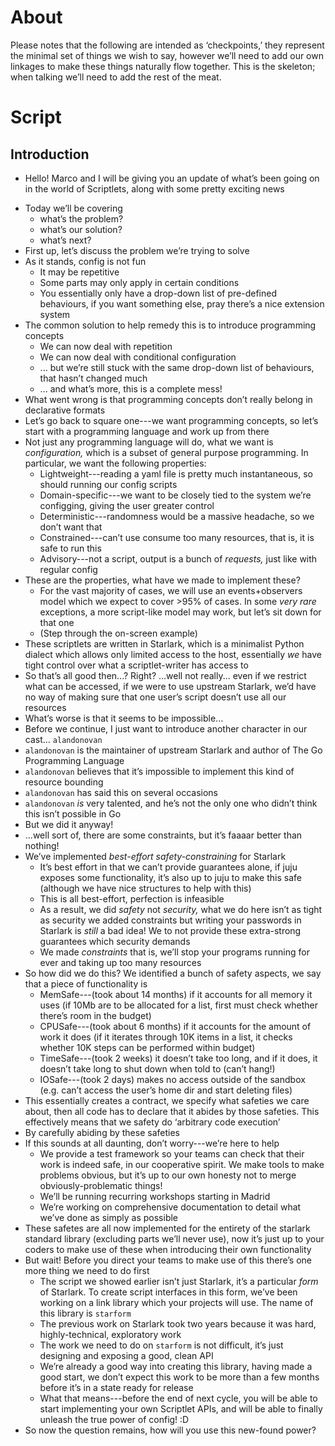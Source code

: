 # About

Please notes that the following are intended as ‘checkpoints,’ they represent the minimal set of things we wish to say, however we’ll need to add our own linkages to make these things naturally flow together. This is the skeleton; when talking we’ll need to add the rest of the meat.

# Script

## Introduction

* Hello! Marco and I will be giving you an update of what’s been going on in the world of Scriptlets, along with some pretty exciting news
- Today we’ll be covering
    * what’s the problem?
    * what’s our solution?
    * what’s next?
- First up, let’s discuss the problem we’re trying to solve
- As it stands, config is not fun
    - It may be repetitive
    - Some parts may only apply in certain conditions
    - You essentially only have a drop-down list of pre-defined behaviours, if you want something else, pray there’s a nice extension system
- The common solution to help remedy this is to introduce programming concepts
    - We can now deal with repetition
    - We can now deal with conditional configuration
    - ... but we’re still stuck with the same drop-down list of behaviours, that hasn’t changed much
    - ... and what’s more, this is a complete mess!
- What went wrong is that programming concepts don’t really belong in declarative formats
- Let’s go back to square one---we want programming concepts, so let’s start with a programming language and work up from there
- Not just any programming language will do, what we want is _configuration,_ which is a subset of general purpose programming. In particular, we want the following properties:
    - Lightweight---reading a yaml file is pretty much instantaneous, so should running our config scripts
    - Domain-specific---we want to be closely tied to the system we’re configging, giving the user greater control
    - Deterministic---randomness would be a massive headache, so we don’t want that
    - Constrained---can’t use consume too many resources, that is, it is safe to run this
    - Advisory---not a script, output is a bunch of _requests,_ just like with regular config
- These are the properties, what have we made to implement these?
    - For the vast majority of cases, we will use an events+observers model which we expect to cover >95% of cases.  In some _very rare_ exceptions, a more script-like model may work, but let’s sit down for that one
    - (Step through the on-screen example)
- These scriptlets are written in Starlark, which is a minimalist Python dialect which allows only limited access to the host, essentially _we_ have tight control over what a scriptlet-writer has access to
- So that’s all good then...? Right? ...well not really... even if we restrict what can be accessed, if we were to use upstream Starlark, we’d have no way of making sure that one user’s script doesn’t use all our resources
- What’s worse is that it seems to be impossible...
- Before we continue, I just want to introduce another character in our cast... `alandonovan`
- `alandonovan` is the maintainer of upstream Starlark and author of The Go Programming Language
- `alandonovan` believes that it’s impossible to implement this kind of resource bounding
- `alandonovan` has said this on several occasions
- `alandonovan` _is_ very talented, and he’s not the only one who didn’t think this isn’t possible in Go
- But we did it anyway!
- ...well sort of, there are some constraints, but it’s faaaar better than nothing!
- We’ve implemented _best-effort safety-constraining_ for Starlark
    - It’s best effort in that we can’t provide guarantees alone, if juju exposes some functionality, it’s also up to juju to make this safe (although we have nice structures to help with this)
    - This is all best-effort, perfection is infeasible
    - As a result, we did _safety_ not _security,_ what we do here isn’t as tight as security we added constraints but writing your passwords in Starlark is _still_ a bad idea! We to not provide these extra-strong guarantees which security demands
    - We made _constraints_ that is, we’ll stop your programs running for ever and taking up too many resources
- So how did we do this? We identified a bunch of safety aspects, we say that a piece of functionality is
    - MemSafe---(took about 14 months) if it accounts for all memory it uses (if 10Mb are to be allocated for a list, first must check whether there’s room in the budget)
    - CPUSafe---(took about 6 months) if it accounts for the amount of work it does (if it iterates through 10K items in a list, it checks whether 10K steps can be performed within budget)
    - TimeSafe---(took 2 weeks) it doesn’t take too long, and if it does, it doesn’t take long to shut down when told to (can’t hang!)
    - IOSafe---(took 2 days) makes no access outside of the sandbox (e.g. can’t access the user’s home dir and start deleting files)
- This essentially creates a contract, we specify what safeties we care about, then all code has to declare that it abides by those safeties. This effectively means that we safety do ‘arbitrary code execution’
- By carefully abiding by these safeties
- If this sounds at all daunting, don’t worry---we’re here to help
    - We provide a test framework so your teams can check that their work is indeed safe, in our cooperative spirit. We make tools to make problems obvious, but it’s up to our own honesty not to merge obviously-problematic things!
    - We’ll be running recurring workshops starting in Madrid
    - We’re working on comprehensive documentation to detail what we’ve done as simply as possible
- These safetes are all now implemented for the entirety of the starlark standard library (excluding parts we’ll never use), now it’s just up to your coders to make use of these when introducing their own functionality
- But wait! Before you direct your teams to make use of this there’s one more thing we need to do first
    - The script we showed earlier isn’t just Starlark, it’s a particular _form_ of Starlark. To create script interfaces in this form, we’ve been working on a link library which your projects will use. The name of this library is `starform`
    - The previous work on Starlark took two years because it was hard, highly-technical, exploratory work
    - The work we need to do on `starform` is not difficult, it’s just designing and exposing a good, clean API
    - We’re already a good way into creating this library, having made a good start, we don’t expect this work to be more than a few months before it’s in a state ready for release
    - What that means---before the end of next cycle, you will be able to start implementing your own Scriptlet APIs, and will be able to finally unleash the true power of config! :D
- So now the question remains, how will you use this new-found power?
